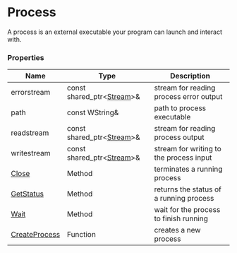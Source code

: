 # Process #
A process is an external executable your program can launch and interact with.

### Properties ###
| Name | Type | Description |
|---|---|---|
| errorstream | const shared_ptr<[Stream](Stream.md)\>& | stream for reading process error output |
| path | const WString& | path to process executable |
| readstream | const shared_ptr<[Stream](Stream.md)\>& | stream for reading process output |
| writestream | const shared_ptr<[Stream](Stream.md)\>& | stream for writing to the process input |
| [Close](Process_Close.md) | Method | terminates a running process |
| [GetStatus](Process_GetStatus.md) | Method | returns the status of a running process |
| [Wait](Process_Wait.md) | Method | wait for the process to finish running |
| [CreateProcess](CreateProcess.md) | Function | creates a new process |
